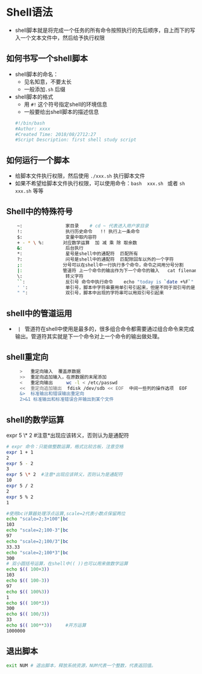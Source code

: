 # Shell语法

-   shell脚本就是将完成一个任务的所有命令按照执行的先后顺序，自上而下的写入一个文本文件中，然后给予执行权限

## 如何书写一个shell脚本

-   shell脚本的命名：
    -   见名知意，不要太长
    -   一般添加`.sh` 后缀
-   shell脚本的格式
    -   用 `#!` 这个符号指定shell的环境信息
    -   一般要给出shell脚本的描述信息
    ```bash
    #!/bin/bash
    #Author: xxxx
    #Created Time: 2018/08/2712:27
    #Script Description: first shell study script
    ```

## 如何运行一个脚本

-   给脚本文件执行权限，然后使用 `./xxx.sh`  执行脚本文件
-   如果不希望给脚本文件执行权限，可以使用命令：`bash  xxx.sh ` 或者  `sh  xxx.sh`  等等

## Shell中的特殊符号

```bash
    ~:                家目录    # cd ~ 代表进入用户家目录
    !:                执行历史命令   !! 执行上一条命令
    $:                变量中取内容符
    + - * \ %:       对应数学运算  加 减 乘 除 取余数  
    &:                后台执行
    *:                星号是shell中的通配符  匹配所有
    ?:                问号是shell中的通配符  匹配除回车以外的一个字符
    ;:               分号可以在shell中一行执行多个命令，命令之间用分号分割
    |:               管道符 上一个命令的输出作为下一个命令的输入   cat filename | grep "abc"
    \:                转义字符
    ``:               反引号 命令中执行命令    echo "today is `date +%F`"
    ' ':              单引号，脚本中字符串要用单引号引起来，但是不同于双引号的是，单引号不解释变量
    " ":              双引号，脚本中出现的字符串可以用双引号引起来
```

## shell中的管道运用

-   `  |  ` 管道符在shell中使用是最多的，很多组合命令都需要通过组合命令来完成输出。管道符其实就是下一个命令对上一个命令的输出做处理。

## shell重定向

```bash
     >   重定向输入  覆盖原数据
     >>  重定向追加输入，在原数据的末尾添加
     <   重定向输出     wc -l < /etc/passwd
     <<  重定向追加输出  fdisk /dev/sdb << EOF  中间一些列的操作选项  EOF
     &>  标准输出和错误输出重定向
     2>&1 标准输出和标准错误合并输出到某个文件

```

## shell的数学运算

expr 5 \\\* 2  #注意\*出现应该转义，否则认为是通配符

```bash
# expr 命令：只能做整数运算，格式比较古板，注意空格
expr 1 + 1
2
expr 5 - 2
3
expr 5 \* 2  #注意*出现应该转义，否则认为是通配符
10
expr 5 / 2
2
expr 5 % 2
1

#使用bc计算器处理浮点运算,scale=2代表小数点保留两位
echo "scale=2;3+100"|bc
103
echo "scale=2;100-3"|bc
97
echo "scale=2;100/3"|bc
33.33
echo "scale=2;100*3"|bc
300
# 双小圆括号运算，在shell中(( ))也可以用来做数学运算
echo $(( 100+3))
103
echo $(( 100-3)) 
97
echo $(( 100%3))
1
echo $(( 100*3))
300
echo $(( 100/3))
33
echo $(( 100**3))     #开方运算
1000000

```

## 退出脚本

```bash
exit NUM # 退出脚本，释放系统资源，NUM代表一个整数，代表返回值。
```

